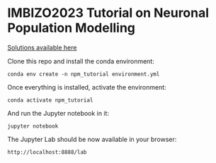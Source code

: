 # IMBIZO2023 Tutorial on Neuronal Population Modelling

[Solutions available here](https://github.com/NinelK/IMBIZO2023_XXX)

Clone this repo and install the conda environment:
```
conda env create -n npm_tutorial environment.yml
```

Once everything is installed, activate the environment:
```
conda activate npm_tutorial
```

And run the Jupyter notebook in it:
```
jupyter notebook
```

The Jupyter Lab should be now available in your browser:
```
http://localhost:8888/lab
```
